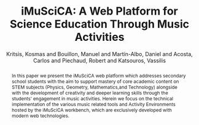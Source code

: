 ---
title: "iMuSciCA: A Web Platform for Science Education Through Music Activities"
abstract: "In this paper we present the iMuSciCA web platform which addresses secondary school students with the aim to support mastery of core academic content on STEM subjects (Physics, Geometry, Mathematics,and Technology) alongside with the development of creativity and deeper learning skills through the students' engagement in music activities. Herein we focus on the technical implementation of the various music related tools and Activity Environments hosted by the iMuSciCA workbench, which are exclusively developed with modern web technologies."
address: "Trondheim, Norway"
booktitle: "Proceedings of the International Web Audio Conference"
editor: "Xambó, Anna and Martín, Sara R. and Roma, Gerard"
month: "December"
publisher: "NTNU"
series: "WAC '19"
pages: "35--40"
ID: "24"
author: "Kritsis, Kosmas and Bouillon, Manuel and Martín-Albo, Daniel  and Acosta, Carlos and Piechaud, Robert and Katsouros, Vassilis"
webAuthor: "Kosmas Kritsis, Manuel Bouillon, Daniel  Martín-Albo, Carlos Acosta, Robert Piechaud, Vassilis Katsouros"
track: "Paper"
year: "2019"
tags: year2019
media: https://youtu.be/SivuZcmjRL8
pdflink: "/_data/papers/pdf/2019/2019_24.pdf"
ISSN: "2663-5844"
---